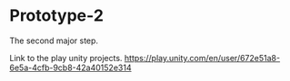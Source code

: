 # Prototype-2
 The second major step.

Link to the play unity projects.
https://play.unity.com/en/user/672e51a8-6e5a-4cfb-9cb8-42a40152e314
